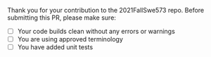 Thank you for your contribution to the 2021FallSwe573 repo. 
Before submitting this PR, please make sure:

- [ ] Your code builds clean without any errors or warnings
- [ ] You are using approved terminology
- [ ] You have added unit tests

